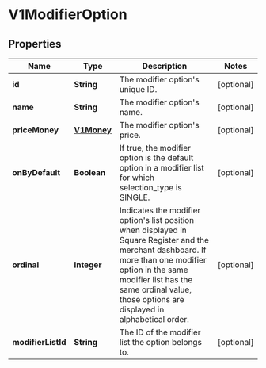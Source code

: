 
# V1ModifierOption

## Properties
Name | Type | Description | Notes
------------ | ------------- | ------------- | -------------
**id** | **String** | The modifier option&#39;s unique ID. |  [optional]
**name** | **String** | The modifier option&#39;s name. |  [optional]
**priceMoney** | [**V1Money**](V1Money.md) | The modifier option&#39;s price. |  [optional]
**onByDefault** | **Boolean** | If true, the modifier option is the default option in a modifier list for which selection_type is SINGLE. |  [optional]
**ordinal** | **Integer** | Indicates the modifier option&#39;s list position when displayed in Square Register and the merchant dashboard. If more than one modifier option in the same modifier list has the same ordinal value, those options are displayed in alphabetical order. |  [optional]
**modifierListId** | **String** | The ID of the modifier list the option belongs to. |  [optional]



